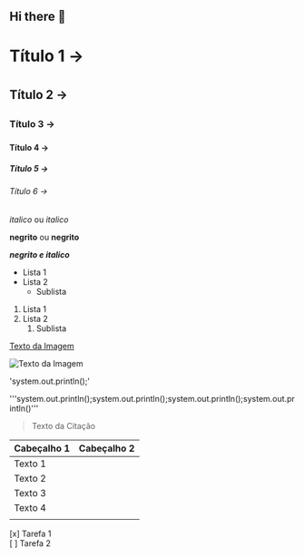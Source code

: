 ## Hi there 👋

<!-- Cabeçalhos -->

# Título 1 -> <h1></h1>
## Título 2 -> <h2></h2>
### Título 3 -> <h3></h3>
#### Título 4 -> <h4></h4>
##### Título 5 -> <h5></h5>
###### Título 6 -> <h6></h6>

*italico* ou _italico_

**negrito** ou __negrito__

___negrito e italico___

<!-- Lista Não Ordenada -->

- Lista 1
- Lista 2
  - Sublista

<!-- Lista Ordenada -->

1. Lista 1
2. Lista 2
   1. Sublista

<!-- Links -->

<!-- Selecionar o link e ser direcionado -->

[Texto da Imagem](https://img.freepik.com/vetores-premium/laptop-de-banner-de-educacao-online-de-desenho-animado-com-elementos-de-aprendizagem-desenhados-a-mao_601576-22.jpg?w=900)

<!-- Inserir a imagem no GitHub -->

![Texto da Imagem](https://img.freepik.com/vetores-premium/laptop-de-banner-de-educacao-online-de-desenho-animado-com-elementos-de-aprendizagem-desenhados-a-mao_601576-22.jpg?w=900)

<!-- Códigos -->

'system.out.println();'

<!-- Código em bloco -->

'''system.out.println();system.out.println();system.out.println();system.out.println()'''

<!-- Citação -->

> Texto da Citação

<!-- Tabelinha -->

| Cabeçalho 1 | Cabeçalho 2|
|------------| -------------|
|Texto 1     |
|Texto 2     |
|Texto 3     |
|Texto 4     |
||

<!-- CheckBox -->

[x] Tarefa 1 <br>
[ ] Tarefa 2

<!--
**islasmatheus/islasmatheus** is a ✨ _special_ ✨ repository because its `README.md` (this file) appears on your GitHub profile.

Here are some ideas to get you started:

- 🔭 I’m currently working on ...
- 🌱 I’m currently learning ...
- 👯 I’m looking to collaborate on ...
- 🤔 I’m looking for help with ...
- 💬 Ask me about ...
- 📫 How to reach me: ...
- 😄 Pronouns: ...
- ⚡ Fun fact: ...
-->
